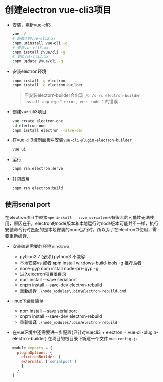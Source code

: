 # 创建electron vue-cli3项目
- 安装，更新vue-cli3
    ```bash
    vue -V
    # 卸载老的vue-cli2.xx
    cnpm uninstall vue-cli -g
    # 安装vue-cli3.xx
    cnpm install @vue/cli -g
    # 更新vue-cli3.xx
    cnpm update @vue/cli -g
    ```
- 安装electron环境
    ```bash
    cnpm install -g electron
    cnpm install -g electron-builder
    ```
    > 不安装electorn-builder会出现`` /d /s /c electron-builder install-app-deps" error, exit code 1`` 的错误

- 创建vue-cli3项目
    ```bash
    vue create electron-one
    cd electron-one
    cnpm install electron --save-dev
    ```
- 在vue-cli3控制面板中安装``vue-cli-plugin-electron-builder``
    ```bash
    vue ui
    ```
- 运行
    ```bash
    cnpm run electron:serve
    ```
- 打包应用
    ```bash
    cnpm run electron:build
    ```

## 使用serial port
在electron项目中直接``npm install --save serialport``有很大的可能性无法使用，原因在于，electron的node版本和本地运行时node版本可能并不一样，执行安装命令行时匹配的是本地安装的node运行时，所以为了在electron中使用，需要重新编译、

- 安装编译需要的环境windows
    -  python2.7 (必须)  python3 不兼容.
    - 本地安装vs 或者  npm install windows-build-tools -g  推荐后者
    - node-gyp npm install node-pre-gyp -g
    - 进入electron项目根目录
    - npm install --save serialport
    - cnpm install --save-dev electron-rebuild
    - 重新编译 ``.\node_modules\.bin\electron-rebuild.cmd``
- linux下超级简单
    - npm install --save serialport
    - cnpm install --save-dev electron-rebuild
    - 重新编译 ``./node_modules/.bin/electron-rebuild``

- 在vue环境中还需要进一步配置(只针对vuecli3 + electron + vue-cli-plugin-electron-builder)
    在项目的根目录下新建一个文件 ``vue.config.js``
    ```js
    module.exports = {
      pluginOptions: {
        electronBuilder: {
        externals: ['serialport']
        }
      }
    }
    ```
